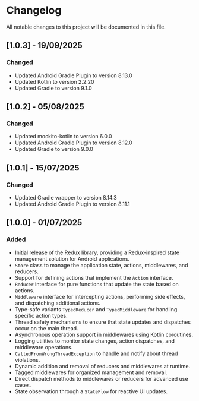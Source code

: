 # Changelog

All notable changes to this project will be documented in this file.

## [1.0.3] - 19/09/2025

### Changed
- Updated Android Gradle Plugin to version 8.13.0
- Updated Kotlin to version 2.2.20
- Updated Gradle to version 9.1.0

## [1.0.2] - 05/08/2025

### Changed
- Updated mockito-kotlin to version 6.0.0
- Updated Android Gradle Plugin to version 8.12.0
- Updated Gradle to version 9.0.0

## [1.0.1] - 15/07/2025

### Changed
- Updated Gradle wrapper to version 8.14.3
- Updated Android Gradle Plugin to version 8.11.1

## [1.0.0] - 01/07/2025

### Added
- Initial release of the Redux library, providing a Redux-inspired state management solution for Android applications.
- `Store` class to manage the application state, actions, middlewares, and reducers.
- Support for defining actions that implement the `Action` interface.
- `Reducer` interface for pure functions that update the state based on actions.
- `Middleware` interface for intercepting actions, performing side effects, and dispatching additional actions.
- Type-safe variants `TypedReducer` and `TypedMiddleware` for handling specific action types.
- Thread safety mechanisms to ensure that state updates and dispatches occur on the main thread.
- Asynchronous operation support in middlewares using Kotlin coroutines.
- Logging utilities to monitor state changes, action dispatches, and middleware operations.
- `CalledFromWrongThreadException` to handle and notify about thread violations.
- Dynamic addition and removal of reducers and middlewares at runtime.
- Tagged middlewares for organized management and removal.
- Direct dispatch methods to middlewares or reducers for advanced use cases.
- State observation through a `StateFlow` for reactive UI updates.
